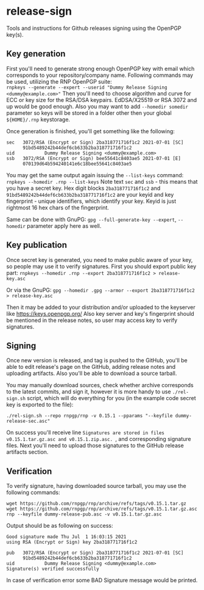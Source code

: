 # release-sign
Tools and instructions for Github releases signing using the OpenPGP key(s).

## Key generation

First you'll need to generate strong enough OpenPGP key with email which corresponds to your repository/company name.
Following commands may be used, utilizing the RNP OpenPGP suite:  
`rnpkeys --generate --expert --userid "Dummy Release Signing <dummy@example.com>"`
Then you'll need to choose algorithm and curve for ECC or key size for the RSA/DSA keypairs.
EdDSA/X25519 or RSA 3072 and up would be good enough.
Also you may want to add `--homedir somedir` parameter so keys will be stored in a folder other then your global `${HOME}/.rnp` keystorage.

Once generation is finished, you'll get something like the following:
```
sec   3072/RSA (Encrypt or Sign) 2ba318771716f1c2 2021-07-01 [SC]
      91bd5489242b44def6cb633b2ba318771716f1c2
uid           Dummy Release Signing <dummy@example.com>
ssb   3072/RSA (Encrypt or Sign) bee55641c8403ae5 2021-07-01 [E]
      070139d64b594240141e6c18bee55641c8403ae5
```

You may get the same output again issuing the `--list-keys` command: `rnpkeys --homedir .rnp --list-keys`
Note text `sec` and `ssb` - this means that you have a secret key.
Hex digit blocks `2ba318771716f1c2` and `91bd5489242b44def6cb633b2ba318771716f1c2` are your keyid and key fingerprint - unique identifiers, which identify your key. Keyid is just rightmost 16 hex chars of the fingerprint.

Same can be done with GnuPG:
`gpg --full-generate-key --expert`, `--homedir` parameter apply here as well.

## Key publication

Once secret key is generated, you need to make public aware of your key, so people may use it to verify signatures.
First you should export public key part: `rnpkeys --homedir .rnp --export 2ba318771716f1c2 > release-key.asc`

Or via the GnuPG: `gpg --homedir .gpg --armor --export 2ba318771716f1c2 > release-key.asc`

Then it may be added to your distribution and/or uploaded to the keyserver like https://keys.openpgp.org/
Also key server and key's fingerprint should be mentioned in the release notes, so user may access key to verify signatures.

## Signing

Once new version is released, and tag is pushed to the GitHub, you'll be able to edit release's page on the GitHub, adding release notes and uploading artifacts. Also you'll be able to download a source tarball.

You may manually download sources, check whether archive corresponds to the latest commits, and sign it, however it is more handy to use `./rel-sign.sh` script, which will do everything for you (in the example code secret key is exported to the file):

`./rel-sign.sh --repo rnpgp/rnp -v 0.15.1 --pparams "--keyfile dummy-release-sec.asc"`

On success you'll receive line `Signatures are stored in files v0.15.1.tar.gz.asc and v0.15.1.zip.asc. `, and corresponding signature files.
Next you'll need to upload those signatures to the GitHub release artifacts section.

## Verification

To verify signature, having downloaded source tarball, you may use the following commands:
```
wget https://github.com/rnpgp/rnp/archive/refs/tags/v0.15.1.tar.gz
wget https://github.com/rnpgp/rnp/archive/refs/tags/v0.15.1.tar.gz.asc
rnp --keyfile dummy-release-pub.asc -v v0.15.1.tar.gz.asc
```

Output should be as following on success:
```
Good signature made Thu Jul  1 16:03:15 2021
using RSA (Encrypt or Sign) key 2ba318771716f1c2

pub   3072/RSA (Encrypt or Sign) 2ba318771716f1c2 2021-07-01 [SC]
      91bd5489242b44def6cb633b2ba318771716f1c2
uid           Dummy Release Signing <dummy@example.com>
Signature(s) verified successfully
```

In case of verification error some BAD Signature message would be printed.